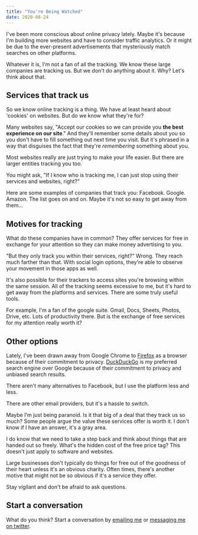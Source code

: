 ```yaml
---
title: "You're Being Watched"
date: 2020-08-24
---
```


I've been more conscious about online privacy lately. Maybe it's because I'm building more websites and have to consider traffic analytics. Or it might be due to the ever-present advertisements that mysteriously match searches on other platforms.

Whatever it is, I'm not a fan of all the tracking. We know these large companies are tracking us. But we don't do anything about it. Why? Let's think about that.

## Services that track us

So we know online tracking is a thing. We have at least heard about 'cookies' on websites. But do we know what they're for?

Many websites say, "Accept our cookies so we can provide you **the best experience on our site**." And they'll remember some details about you so you don't have to fill something out next time you visit. But it's phrased in a way that disguises the fact that they're _remembering_ something about you.

Most websites really are just trying to make your life easier. But there are larger entities tracking you too.

You might ask, "If I know who is tracking me, I can just stop using their services and websites, right?"

Here are some examples of companies that track you: Facebook. Google. Amazon. The list goes on and on. Maybe it's not so easy to get away from them...

## Motives for tracking

What do these companies have in common? They offer services for free in exchange for your attention so they can make money advertising to you.

"But they only track you within their services, right?" Wrong. They reach much farther than that. With social login options, they're able to observe your movement in those apps as well.

It's also possible for their trackers to access sites you're browsing within the same session. All of the tracking seems excessive to me, but it's hard to get away from the platforms and services. There are some truly useful tools.

For example, I'm a fan of the google suite. Gmail, Docs, Sheets, Photos, Drive, etc. Lots of productivity there. But is the exchange of free services for my attention really worth it?

## Other options

Lately, I've been drawn away from Google Chrome to [Firefox][1] as a browser because of their commitment to privacy. [DuckDuckGo][2] is my preferred search engine over Google because of their commitment to privacy and unbiased search results.

There aren't many alternatives to Facebook, but I use the platform less and less.

There are other email providers, but it's a hassle to switch.

Maybe I'm just being paranoid. Is it that big of a deal that they track us so much? Some people argue the value these services offer is worth it. I don't know if I have an answer, it's a gray area.

I do know that we need to take a step back and think about things that are handed out so freely. What's the hidden cost of the free price tag? This doesn't just apply to software and websites.

Large businesses don't typically do things for free out of the goodness of their heart unless it's an obvious charity. Often times, there's another motive that might not be so obvious if it's a service they offer.

Stay vigilant and don't be afraid to ask questions.

## Start a conversation

What do you think? Start a conversation by [emailing me](mailto:brian@brianjdevries.com) or [messaging me on twitter](https://twitter.com/brianjdevries).

[1]: https://www.mozilla.org/en-US/firefox/new/ "Firefox browser"
[2]: https://duckduckgo.com/ "DuckDuckGo search engine"